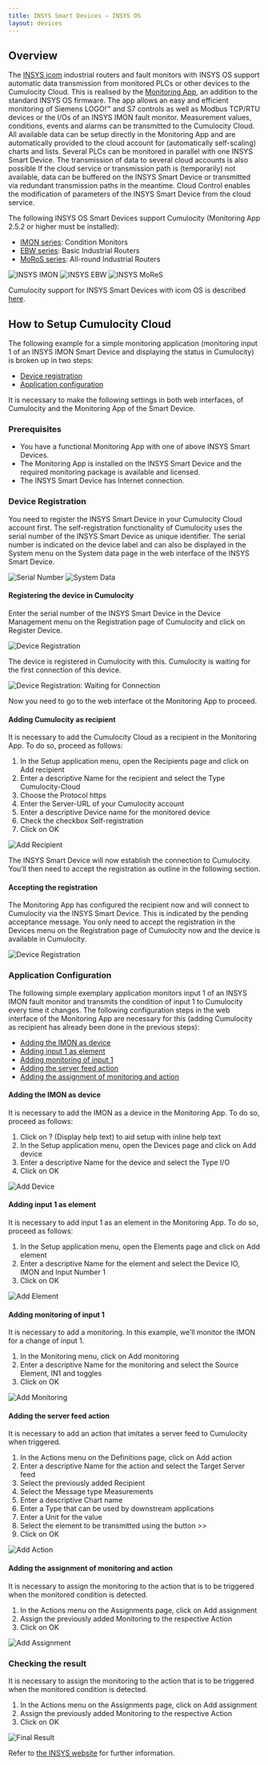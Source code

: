 ```yaml
---
title: INSYS Smart Devices – INSYS OS
layout: devices
---
```


## Overview

The [INSYS icom](http://www.insys-icom.com/) industrial routers and fault monitors with INSYS OS support automatic data transmission from monitored PLCs or other devices to the Cumulocity Cloud. This is realised by the [Monitoring App](http://www.insys-icom.com/monitoring-app), an addition to the standard INSYS OS firmware. The app allows an easy and efficient monitoring of Siemens LOGO!™ and S7 controls as well as Modbus TCP/RTU devices or the I/Os of an INSYS IMON fault monitor. Measurement values, conditions, events and alarms can be transmitted to the Cumulocity Cloud. All available data can be setup directly in the Monitoring App and are automatically provided to the cloud account for (automatically self-scaling) charts and lists. Several PLCs can be monitored in parallel with one INSYS Smart Device. The transmission of data to several cloud accounts is also possible If the cloud service or transmission path is (temporarily) not available, data can be buffered on the INSYS Smart Device or transmitted via redundant transmission paths in the meantime. Cloud Control enables the modification of parameters of the INSYS Smart Device from the cloud service.

The following INSYS OS Smart Devices support Cumulocity (Monitoring App 2.5.2 or higher must be installed):

* [IMON series](http://insys-icom.com/IMON): Condition Monitors
* [EBW series](http://insys-icom.com/EBW): Basic Industrial Routers
* [MoRoS series](http://insys-icom.com/MoRoS): All-round Industrial Routers

<img src="/guides/images/devices/insys/insys-imon.png" alt="INSYS IMON" style="display: inline;max-width: 25%">
<img src="/guides/images/devices/insys/insys-ebw.png" alt="INSYS EBW" style="display: inline;max-width: 25%">
<img src="/guides/images/devices/insys/insys-mores.png" alt="INSYS MoReS" style="display: inline;max-width: 25%">

Cumulocity support for INSYS Smart Devices with icom OS is described [here](/guides/images/devices/icom).

## How to Setup Cumulocity Cloud

The following example for a simple monitoring application (monitoring input 1 of an INSYS IMON Smart Device and displaying the status in Cumulocity) is broken up in two steps:

* [Device registration](/guides/images/devices/insys#device-registration)
* [Application configuration](/guides/images/devices/insys#application-configuration)

It is necessary to make the following settings in both web interfaces, of Cumulocity and the Monitoring App of the Smart Device.

### Prerequisites

* You have a functional Monitoring App with one of above INSYS Smart Devices.
* The Monitoring App is installed on the INSYS Smart Device and the required monitoring package is available and licensed.
* The INSYS Smart Device has Internet connection.


### Device Registration

You need to register the INSYS Smart Device in your Cumulocity Cloud account first. The self-registration functionality of Cumulocity uses the serial number of the INSYS Smart Device as unique identifier. The serial number is indicated on the device label and can also be displayed in the System menu on the System data page in the web interface of the INSYS Smart Device.

![Serial Number](/guides/images/devices/insys/serialNumber.png)
![System Data](/guides/images/devices/insys/systemData.png)

#### Registering the device in Cumulocity

Enter the serial number of the INSYS Smart Device in the Device Management menu on the Registration page of Cumulocity and click on Register Device.

![Device Registration](/guides/images/devices/insys/deviceRegistration.png)

The device is registered in Cumulocity with this. Cumulocity is waiting for the first connection of this device.

![Device Registration: Waiting for Connection](/guides/images/devices/insys/deviceRegistrationWaiting.png)

Now you need to go to the web interface ot the Monitoring App to proceed.

#### Adding Cumulocity as recipient

It is necessary to add the Cumulocity Cloud as a recipient in the Monitoring App. To do so, proceed as follows:

1.	In the Setup application menu, open the Recipients page and click on Add recipient
2.	Enter a descriptive Name for the recipient and select the Type Cumulocity-Cloud
3.	Choose the Protocol https
4.	Enter the Server-URL of your Cumulocity account
5.	Enter a descriptive Device name for the monitored device
6.	Check the checkbox Self-registration
7.	Click on OK

![Add Recipient](/guides/images/devices/insys/addRecipient.png)

The INSYS Smart Device will now establish the connection to Cumulocity. You’ll then need to accept the registration as outline in the following section.

#### Accepting the registration

The Monitoring App has configured the recipient now and will connect to Cumulocity via the INSYS Smart Device. This is indicated by the pending acceptance message. You only need to accept the registration in the Devices menu on the Registration page of Cumulocity now and the device is available in Cumulocity.

![Device Registration](/guides/images/devices/insys/deviceRegistrationPending.png)


### Application Configuration

The following simple exemplary application monitors input 1 of an INSYS IMON fault monitor and transmits the condition of input 1 to Cumulocity every time it changes. The following configuration steps in the web interface of the Monitoring App are necessary for this (adding Cumulocity as recipient has already been done in the previous steps):

* [Adding the IMON as device](/guides/images/devices/insys#adding-the-imon-as-device)
* [Adding input 1 as element](/guides/images/devices/insys#adding-input-1-as-element)
* [Adding monitoring of input 1](/guides/images/devices/insys#adding-monitoring-of-input-1)
* [Adding the server feed action](/guides/images/devices/insys#adding-the-server-feed-action)
* [Adding the assignment of monitoring and action](/guides/images/devices/insys#adding-the-assignment-of-monitoring-and-action)

#### Adding the IMON as device

It is necessary to add the IMON as a device in the Monitoring App. To do so, proceed as follows:

1.	Click on ? (Display help text) to aid setup with inline help text
2.	In the Setup application menu, open the Devices page and click on Add device
3.	Enter a descriptive Name for the device and select the Type I/O
4.	Click on OK

![Add Device](/guides/images/devices/insys/addDevice.png)

#### Adding input 1 as element

It is necessary to add input 1 as an element in the Monitoring App. To do so, proceed as follows:

1.	In the Setup application menu, open the Elements page and click on Add element
2.	Enter a descriptive Name for the element and select the Device IO, IMON and Input Number 1
3.	Click on OK

![Add Element](/guides/images/devices/insys/addElement.png)

#### Adding monitoring of input 1

It is necessary to add a monitoring. In this example, we’ll monitor the IMON for a change of input 1.

1.	In the Monitoring menu, click on Add monitoring
2.	Enter a descriptive Name for the monitoring and select the Source Element, IN1 and toggles
3.	Click on OK

![Add Monitoring](/guides/images/devices/insys/addMonitoring.png)

#### Adding the server feed action

It is necessary to add an action that imitates a server feed to Cumulocity when triggered.

1.	In the Actions menu on the Definitions page, click on Add action
2.	Enter a descriptive Name for the action and select the Target Server feed
3.	Select the previously added Recipient
4.	Select the Message type Measurements
5.	Enter a descriptive Chart name
6.	Enter a Type that can be used by downstream applications
7.	Enter a Unit for the value
8.	Select the element to be transmitted using the button >>
9.	Click on OK

![Add Action](/guides/images/devices/insys/addAction.png)

#### Adding the assignment of monitoring and action

It is necessary to assign the monitoring to the action that is to be triggered when the monitored condition is detected.

1.	In the Actions menu on the Assignments page, click on Add assignment
2.	Assign the previously added Monitoring to the respective Action
3.	Click on OK

![Add Assignment](/guides/images/devices/insys/addAssignment.png)

### Checking the result

It is necessary to assign the monitoring to the action that is to be triggered when the monitored condition is detected.

1.	In the Actions menu on the Assignments page, click on Add assignment
2.	Assign the previously added Monitoring to the respective Action
3.	Click on OK

![Final Result](/guides/images/devices/insys/finalResult.png)

Refer to [the INSYS website](https://www.insys-icom.com/monitoring-app) for further information.
